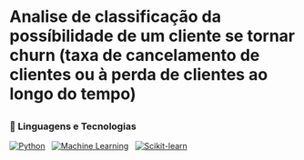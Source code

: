 # Analise de classificação da possíbilidade de um cliente se tornar churn (taxa de cancelamento de clientes ou à perda de clientes ao longo do tempo)

  ##

### 🤖 Linguagens e Tecnologias

[![Python](https://img.shields.io/badge/PYTHON-21618C?style=for-the-badge&logo=python&logoColor=white)](https://www.python.org/) &nbsp; [![Machine Learning](https://img.shields.io/badge/MACHINE%20LEARNING-E67E22?style=for-the-badge&logo=tensorflow&logoColor=white)](https://scikit-learn.org/stable/) &nbsp; [![Scikit-learn](https://img.shields.io/badge/SCIKIT--LEARN-21618C?style=for-the-badge&logo=scikit-learn&logoColor=white)](https://scikit-learn.org/stable/) &nbsp;
